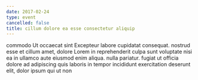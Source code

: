 ```yaml
---
date: 2017-02-24
type: event
cancelled: false
title: cillum dolore ea esse consectetur aliquip
---
```

commodo Ut occaecat sint Excepteur labore cupidatat consequat. nostrud esse et cillum amet, dolore Lorem in reprehenderit culpa sunt voluptate nisi ea in ullamco aute eiusmod enim aliqua. nulla pariatur. fugiat ut officia dolore ad adipiscing quis laboris in tempor incididunt exercitation deserunt elit, dolor ipsum qui ut non